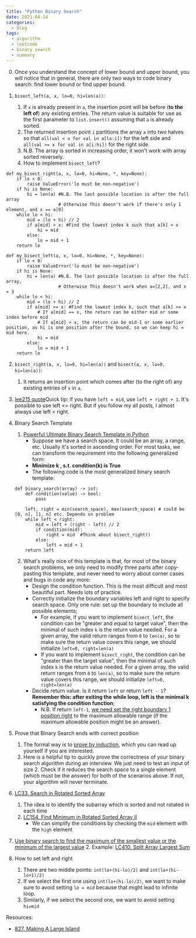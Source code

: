 ```yaml
---
title: "Python Binary Search"
date: 2021-04-14
categories:
  - blog
tags:
  - algorithm
  - leetcode
  - binary search
  - summary
---
```


0. Once you understand the concept of lower bound and upper bound, you will notice that in general, there are only two ways to code binary search: find lower bound or find upper bound.

1. `bisect_left(a, x, lo=0, hi=len(a))`:
    1. If `x` is already present in `a`, the insertion point will be before (**to the left of**) any existing entries. The return value is suitable for use as the first parameter to `list.insert()` assuming that `a` is already sorted.
    2. The returned insertion point `i` partitions the array `a` into two halves so that `all(val < x for val in a[lo:i])` for the left side and `all(val >= x for val in a[i:hi])` for the right side.
    3. N.B. The array is sorted in increasing order, it won't work with array sorted reversely.
    4. How to implement `bisect_left`?
```
def my_bisect_right(a, x, lo=0, hi=None, *, key=None):
    if lo < 0:
        raise ValueError('lo must be non-negative')
    if hi is None:
        hi = len(a) #N.B. The last possible location is after the full array
                    # Otherwise This doesn't work if there's only 1 element, and x == a[0]
    while lo < hi:
        mid = (lo + hi) // 2
        if a[mid] > x: #Find the lowest index k such that a[k] > x
            hi = mid
        else:
            lo = mid + 1
    return lo

def my_bisect_left(a, x, lo=0, hi=None, *, key=None):
    if lo < 0:
        raise ValueError('lo must be non-negative')
    if hi is None:
        hi = len(a) #N.B. The last possible location is after the full array, 
                    # Otherwise This doesn't work when a=[2,2], and x = 3
    while lo < hi:
        mid = (lo + hi) // 2
        if a[mid] >= x: #Find the lowest index k, such that a[k] >= x
            # If a[mid] == x, the return can be either mid or some index before mid
            # If a[mid] > x, the return can be mid-1 or some earlier position, as hi is one position after the bound, so we can keep hi = mid here.
            hi = mid
        else:
            lo = mid + 1
    return lo
```


2. `bisect_right(a, x, lo=0, hi=len(a))` and `bisect(a, x, lo=0, hi=len(a))`:
    1. It returns an insertion point which comes after (to the right of) any existing entries of `x` in `a`.


3. [lee215 quote][lee215 comment in LC1231. Divide Chocolate]Quick tip: if you have `left = mid`, use `left + right + 1`. It's possible to use left <= right. But if you follow my all posts, I almost always use left < right.

4. Binary Search Template
    1. [Powerful Ultimate Binary Search Template in Python][Powerful Ultimate Binary Search Template]
        * Suppose we have a search space. It could be an array, a range, etc. Usually it's sorted in ascending order. For most tasks, we can transform the requirement into the following generalized form:
        * **Minimize k , s.t. condition(k) is True**
        * The following code is the most generalized binary search template:
    ```
    def binary_search(array) -> int:
        def condition(value) -> bool:
            pass

        left, right = min(search_space), max(search_space) # could be [0, n], [1, n] etc. Depends on problem
        while left < right:
            mid = left + (right - left) // 2
            if condition(mid):
                right = mid  #Think about bisect_right() 
            else:
                left = mid + 1
        return left
    ```
    2. What's really nice of this template is that, for most of the binary search problems, we only need to modify three parts after copy-pasting this template, and never need to worry about corner cases and bugs in code any more:
        * Design the condition function. This is the most difficult and most beautiful part. Needs lots of practice.
        * Correctly initialize the boundary variables left and right to specify search space. Only one rule: set up the boundary to include all possible elements;
            * For example, if you want to implement `bisect_left`, the condition can be "greater and equal to target value", then the minimal of such index `k` is the return value needed. For a given array, the valid return ranges from `0` to `len(a)`, so to make sure the return value covers this range, we should initialize `left=0, right=len(a)`
            * If you want to implement `bisect_right`, the condition can be "greater than the target value", then the minimal of such index `k` is the return value needed. For a given array, the valid return ranges from `0` to `len(a)`, so to make sure the return value covers this range, we should initialize `left=0, right=len(a)`
         * Decide return value. Is it return `left` or return `left - 1`? **Remember this: after exiting the while loop, left is the minimal k​ satisfying the condition function**;
            * N.B. If return `left-1`, [we need set the right boundary 1 position right][LC1891. Cutting Ribbons] to the maximum allowable range (if the maximum allowable position might be an answer). 


5. Prove that Binary Search ends with correct position
    1. The formal way is to [prove by induction][Showing binary search correct using strong induction], which you can read up yourself if you are interested. 
    2. Here is a helpful tip to quickly prove the correctness of your binary search algorithm during an interview. We just need to test an input of size 2. Check if it reduces the search space to a single element (which must be the answer) for both of the scenarios above. If not, your algorithm will never terminate.

6. [LC33. Search in Rotated Sorted Array][LC33. Search in Rotated Sorted Array]
    1. The idea is to identify the subarray which is sorted and not rotated in each time
    2. [LC154. Find Minimum in Rotated Sorted Array II][LC154. Find Minimum in Rotated Sorted Array II]
        * We can simplify the conditions by checking the `mid` element with the `high` element

7. [Use binary search to find the maximum of the smallest value or the minimum of the largest value][Use Binary Search to find lower and upper bounds]
    2. Example: [LC410. Split Array Largest Sum][LC410. Split Array Largest Sum]

8. How to set left and right
    1. There are two middle points: `int(lo+(hi-lo)/2)` and `int(lo+(hi-lo+1)/2)`
    2. If we select the first one using `int(lo+(hi-lo)/2)`, we want to make sure to avoid setting `lo = mid` because that might lead to infinite loop.
    3. Similarly, if we select the second one, we want to avoid setting `hi=mid`


Resources:
* [827. Making A Large Island][LeetCode Link]


[LeetCode Link]: https://leetcode.com/problems/making-a-large-island/
[Powerful Ultimate Binary Search Template]: https://leetcode.com/problems/koko-eating-bananas/discuss/769702/Python-Clear-explanation-Powerful-Ultimate-Binary-Search-Template.-Solved-many-problems.
[lee215 comment in LC1231. Divide Chocolate]: https://leetcode.com/problems/divide-chocolate/discuss/408503/JavaC++Python-Binary-Search/367637
[Showing binary search correct using strong induction]: http://www.cs.cornell.edu/courses/cs211/2006sp/Lectures/L06-Induction/binary_search.html
[LC33. Search in Rotated Sorted Array]: https://leetcode.com/problems/search-in-rotated-sorted-array/
[LC154. Find Minimum in Rotated Sorted Array II]: https://leetcode.com/problems/find-minimum-in-rotated-sorted-array-ii/
[LC410. Split Array Largest Sum]: https://leetcode.com/problems/split-array-largest-sum/
[Use Binary Search to find lower and upper bounds]: https://medium.com/swlh/binary-search-find-upper-and-lower-bound-3f07867d81fb
[LC1891. Cutting Ribbons]: https://leetcode.com/problems/cutting-ribbons/
[我写了首诗，让你闭着眼睛也能写对二分搜索]: https://labuladong.github.io/algo/1/10/